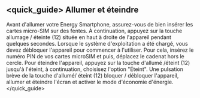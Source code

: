 ## <quick_guide>  Allumer et éteindre

Avant d'allumer votre Energy Smartphone, assurez-vous de bien insérer les cartes micro-SIM sur des fentes.  À continuation, appuyez sur la touche allumage / éteinte (12) située en haut à droite de l'appareil pendant quelques secondes. Lorsque le système d'exploitation a été chargé, vous devez débloquer l'appareil pour commencer à l'utiliser. Pour cela, insérez le numéro PIN de vos cartes microSIM et puis, déplacez le cadenat hors le cercle.   Pour éteindre l'appareil, appuyez sur la touche d'allumé /éteint (12) jusqu'à l'éteint, à continuation, choisisez l'option "Éteint". Une pulsation brève de la touche d'allumé/ éteint (12) bloquer / débloquer l'appareil, allumer et éteindre l'écran et activer le mode d'économie d'énergie.
</quick_guide>
